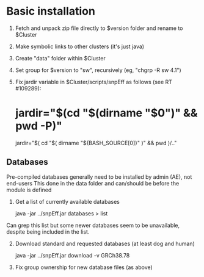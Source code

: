 Basic installation
==================

1. Fetch and unpack zip file directly to $version folder and rename to $Cluster
2. Make symbolic links to other clusters (it's just java)
3. Create "data" folder within $Cluster
4. Set group for $version to "sw", recursively (eg, "chgrp -R sw 4.1")
5. Fix jardir variable in $Cluster/scripts/snpEff as follows (see RT #109289):

    # jardir="$(cd "$(dirname "$0")" && pwd -P)"
    jardir="$( cd "$( dirname "${BASH_SOURCE[0]}" )" && pwd )/.."


Databases
---------

Pre-compiled databases generally need to be installed by admin (AE), not end-users
This done in the data folder and can/should be before the module is defined

1. Get a list of currently available databases

    java -jar ../snpEff.jar databases > list

Can grep this list but some newer databases seem to be unavailable, despite being included in the list.

2. Download standard and requested databases (at least dog and human)

    java -jar ../snpEff.jar download -v GRCh38.78

3. Fix group ownership for new database files (as above)
